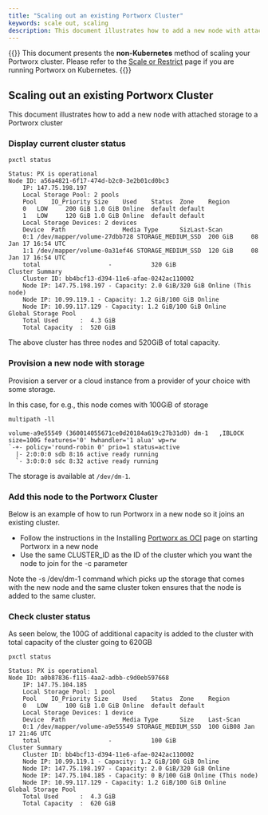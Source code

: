 ```yaml
---
title: "Scaling out an existing Portworx Cluster"
keywords: scale out, scaling
description: This document illustrates how to add a new node with attached storage to a Portworx cluster.  Scale out your cluster today!
---
```


{{<info>}}
This document presents the **non-Kubernetes** method of scaling your Portworx cluster. Please refer to the [Scale or Restrict](/portworx-install-with-kubernetes/operate-and-maintain-on-kubernetes/troubleshooting/scale-or-restrict/) page if you are running Portworx on Kubernetes.
{{</info>}}


## Scaling out an existing Portworx Cluster

This document illustrates how to add a new node with attached storage to a Portworx cluster

### Display current cluster status

```text
pxctl status
```

```output
Status: PX is operational
Node ID: a56a4821-6f17-474d-b2c0-3e2b01cd0bc3
	IP: 147.75.198.197
 	Local Storage Pool: 2 pools
	Pool	IO_Priority	Size	Used	Status	Zone	Region
	0	LOW		200 GiB	1.0 GiB	Online	default	default
	1	LOW		120 GiB	1.0 GiB	Online	default	default
	Local Storage Devices: 2 devices
	Device	Path				Media Type		SizLast-Scan
	0:1	/dev/mapper/volume-27dbb728	STORAGE_MEDIUM_SSD	200 GiB		08 Jan 17 16:54 UTC
	1:1	/dev/mapper/volume-0a31ef46	STORAGE_MEDIUM_SSD	120 GiB		08 Jan 17 16:54 UTC
	total					-			320 GiB
Cluster Summary
	Cluster ID: bb4bcf13-d394-11e6-afae-0242ac110002
	Node IP: 147.75.198.197 - Capacity: 2.0 GiB/320 GiB Online (This node)
	Node IP: 10.99.119.1 - Capacity: 1.2 GiB/100 GiB Online
	Node IP: 10.99.117.129 - Capacity: 1.2 GiB/100 GiB Online
Global Storage Pool
	Total Used    	:  4.3 GiB
	Total Capacity	:  520 GiB
```

The above cluster has three nodes and 520GiB of total capacity.

### Provision a new node with storage

Provision a server or a cloud instance from a provider of your choice with some storage.

In this case, for e.g., this node comes with 100GiB of storage

```text
multipath -ll
```

```output
volume-a9e55549 (360014055671ce0d20184a619c27b31d0) dm-1   ,IBLOCK
size=100G features='0' hwhandler='1 alua' wp=rw
`-+- policy='round-robin 0' prio=1 status=active
  |- 2:0:0:0 sdb 8:16 active ready running
  `- 3:0:0:0 sdc 8:32 active ready running
```

The storage is available at `/dev/dm-1`.

### Add this node to the Portworx Cluster

Below is an example of how to run Portworx in a new node so it joins an existing cluster.
* Follow the instructions in the Installing
  [Portworx as OCI](/install-with-other/docker/standalone)
  page on starting Portworx in a new node
* Use the same CLUSTER_ID as the ID of the cluster which you want the node to join for the -c parameter

Note the -s /dev/dm-1 command which picks up the storage that comes with the new node and the same cluster token
ensures that the node is added to the same cluster.


### Check cluster status

As seen below, the 100G of additional capacity is added to the cluster with total capacity of the cluster going to 620GB

```text
pxctl status
```

```output
Status: PX is operational
Node ID: a0b87836-f115-4aa2-adbb-c9d0eb597668
	IP: 147.75.104.185
 	Local Storage Pool: 1 pool
	Pool	IO_Priority	Size	Used	Status	Zone	Region
	0	LOW		100 GiB	1.0 GiB	Online	default	default
	Local Storage Devices: 1 device
	Device	Path				Media Type		Size	Last-Scan
	0:1	/dev/mapper/volume-a9e55549	STORAGE_MEDIUM_SSD	100 GiB08 Jan 17 21:46 UTC
	total					-			100 GiB
Cluster Summary
	Cluster ID: bb4bcf13-d394-11e6-afae-0242ac110002
	Node IP: 10.99.119.1 - Capacity: 1.2 GiB/100 GiB Online
	Node IP: 147.75.198.197 - Capacity: 2.0 GiB/320 GiB Online
	Node IP: 147.75.104.185 - Capacity: 0 B/100 GiB Online (This node)
	Node IP: 10.99.117.129 - Capacity: 1.2 GiB/100 GiB Online
Global Storage Pool
	Total Used    	:  4.3 GiB
	Total Capacity	:  620 GiB
```
